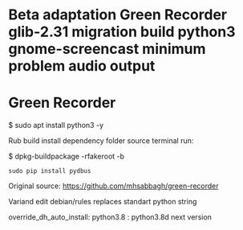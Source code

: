 # Beta adaptation Green Recorder glib-2.31 migration build python3 gnome-screencast minimum problem audio output

# Green Recorder

$ sudo apt install python3 -y

Rub build install dependency folder source terminal run:

$ dpkg-buildpackage -rfakeroot -b


    sudo pip install pydbus
    
Original source: https://github.com/mhsabbagh/green-recorder

Variand edit debian/rules replaces standart python string

override_dh_auto_install:
	python3.8 : python3.8d next version
    
    
   




